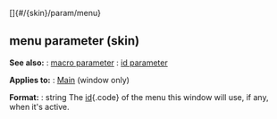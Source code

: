 []{#/{skin}/param/menu}
## menu parameter (skin)
**See also:**
:   [macro parameter](#/%7Bskin%7D/param/macro)
:   [id parameter](#/%7Bskin%7D/param/id)
<!-- -->
**Applies to:**
:   [Main](#/%7Bskin%7D/control/main) (window only)
<!-- -->
**Format:**
:   string
The [id](#/%7Bskin%7D/param/id){.code} of the menu this window will use,
if any, when it\'s active.